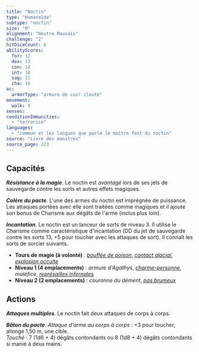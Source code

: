 ```yaml
---
title: "Noctin"
type: "Humanoïde"
subtype: "noctin"
size: "M"
alignment: "Neutre Mauvais"
challenge: "2"
hitDiceCount: 8
abilityScores:
  for: 12
  dex: 13
  con: 14
  int: 10
  sag: 11
  cha: 16
ac:
  armorType: "armure de cuir clouté"
movement:
  walk: 9
senses:
conditionImmunities:
  - "terrorise"
languages:
  - "commun et les langues que parle le maître fext du noctin"
source: "Livre des monstres"
source_page: 323
---
```

## Capacités
_**Résistance à la magie**_. Le noctin est _avantagé_ lors de ses jets de sauvegarde contre les sorts et autres effets magiques.

_**Colère du pacte**_. L'une des armes du noctin est imprégnée de puissance. Les attaques portées avec elle sont traitées comme magiques et il ajoute son bonus de Charisme aux dégâts de l'arme (inclus plus loin).

_**Incantation**_. Le noctin est un lanceur de sorts de niveau 3. Il utilise le Charisme comme caractéristique d'incantation (DD du jet de sauvegarde contre les sorts 13, +5 pour toucher avec les attaques de sort). Il connaît les sorts de sorcier suivants.
* **Tours de magie (à volonté)** : [_bouffée de poison_](/grimoire/bouffee-de-poison/), [_contact glacial_](/grimoire/contact-glacial/), [_explosion occulte_](/grimoire/explosion-occulte/)
* **Niveau 1 (4 emplacements)** : _armure d'Agathys_, [_charme-personne_](/grimoire/charme-personne/), _maléfice_, [_représailles infernales_](/grimoire/represailles-infernales/)
* **Niveau 2 (2 emplacements)** : _couronne du dément_, [_pas brumeux_](/grimoire/pas-brumeux/)

## Actions
_**Attaques multiples**_. Le noctin fait deux attaques de corps à corps.

_**Bâton du pacte**_. _Attaque d'arme au corps à corps_ : +3 pour toucher, allonge 1,50 m, une cible.  
_Touché_ : 7 (1d6 + 4) dégâts contondants ou 8 (1d8 + 4) dégâts contondants si manié à deux mains.
